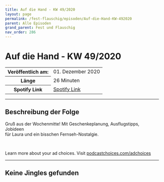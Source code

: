 ```yaml
---
title: Auf die Hand - KW 49/2020
layout: page
permalink: /fest-flauschig/episoden/Auf-die-Hand-KW-492020
parent: Alle Episoden
grand_parent: Fest und Flauschig
nav_order: 286
---
```


# Auf die Hand - KW 49/2020
<table class="resp-table dcf-table dcf-table-responsive dcf-table-bordered dcf-table-striped dcf-w-100%">
                    <tbody>
                        <tr>
                            <th scope="row">Veröffentlich am:</th>
                            <td data-label="Veröffentlich am:">01. Dezember 2020</td>
                        </tr>
                        <tr>
                            <th scope="row">Länge </th>
                            <td data-label="Länge ">26 Minuten</td>
                        </tr><tr>
                                <th scope="row">Spotify Link</th>
                                <td data-label="Spotify Link"><a href="https://open.spotify.com/episode/1K7LTp8MdhMSRzvuyJzJ0g">Spotify Link</a></td>
                            </tr></tbody>
                </table>

***

## Beschreibung der Folge

<div>
Gruß aus der Wochenmitte! Mit Geschenkeplanung, Ausflugstipps, Jobideen <br> für Laura und ein bisschen Fernseh-Nostalgie. <br> <p><br></p><p> </p><p>Learn more about your ad choices. Visit <a href="https://podcastchoices.com/adchoices">podcastchoices.com/adchoices</a></p>  
</div>

***

## Keine Jingles gefunden